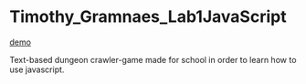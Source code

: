 # Timothy_Gramnaes_Lab1JavaScript

[demo](https://timothygramnaes.github.io/Timothy_Gramnaes_Lab1JavaScript/)

Text-based dungeon crawler-game 
made for school in order to learn how to use javascript.
